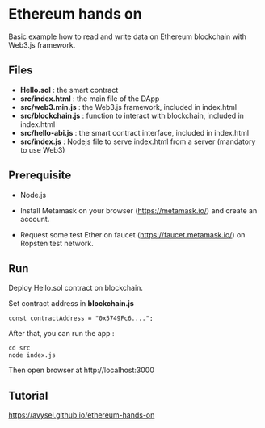 # Ethereum hands on

Basic example how to read and write data on Ethereum blockchain with Web3.js framework.

## Files
- **Hello.sol** : the smart contract
- **src/index.html** : the main file of the DApp
- **src/web3.min.js** : the Web3.js framework, included in index.html
- **src/blockchain.js** : function to interact with blockchain, included in index.html
- **src/hello-abi.js** : the smart contract interface, included in index.html
- **src/index.js** : Nodejs file to serve index.html from a server (mandatory to use Web3)

## Prerequisite

- Node.js

- Install Metamask on your browser (https://metamask.io/) and create an account.

- Request some test Ether on faucet (https://faucet.metamask.io/) on Ropsten test network.

## Run

Deploy Hello.sol contract on blockchain.

Set contract address in **blockchain.js**

```
const contractAddress = "0x5749Fc6....";
```

After that, you can run the app :

```
cd src
node index.js
```

Then open browser at http://localhost:3000

## Tutorial

https://avysel.github.io/ethereum-hands-on